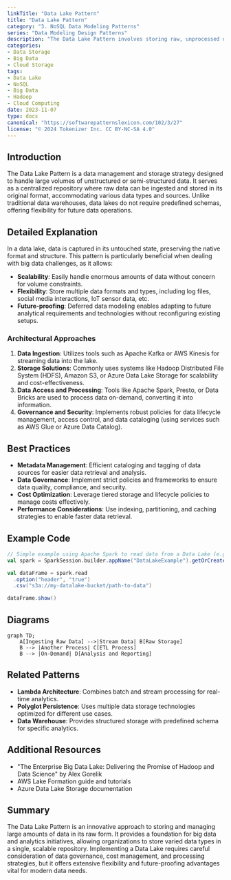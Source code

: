 ```yaml
---
linkTitle: "Data Lake Pattern"
title: "Data Lake Pattern"
category: "3. NoSQL Data Modeling Patterns"
series: "Data Modeling Design Patterns"
description: "The Data Lake Pattern involves storing raw, unprocessed data centrally in a scalable storage system, enabling flexible future use for analytics and machine learning purposes. It allows for the preservation of data in its original state until specific use cases arise."
categories:
- Data Storage
- Big Data
- Cloud Storage
tags:
- Data Lake
- NoSQL
- Big Data
- Hadoop
- Cloud Computing
date: 2023-11-07
type: docs
canonical: "https://softwarepatternslexicon.com/102/3/27"
license: "© 2024 Tokenizer Inc. CC BY-NC-SA 4.0"
---
```


## Introduction

The Data Lake Pattern is a data management and storage strategy designed to handle large volumes of unstructured or semi-structured data. It serves as a centralized repository where raw data can be ingested and stored in its original format, accommodating various data types and sources. Unlike traditional data warehouses, data lakes do not require predefined schemas, offering flexibility for future data operations.

## Detailed Explanation

In a data lake, data is captured in its untouched state, preserving the native format and structure. This pattern is particularly beneficial when dealing with big data challenges, as it allows:
- **Scalability**: Easily handle enormous amounts of data without concern for volume constraints.
- **Flexibility**: Store multiple data formats and types, including log files, social media interactions, IoT sensor data, etc.
- **Future-proofing**: Deferred data modeling enables adapting to future analytical requirements and technologies without reconfiguring existing setups.

### Architectural Approaches
1. **Data Ingestion**: Utilizes tools such as Apache Kafka or AWS Kinesis for streaming data into the lake.
2. **Storage Solutions**: Commonly uses systems like Hadoop Distributed File System (HDFS), Amazon S3, or Azure Data Lake Storage for scalability and cost-effectiveness.
3. **Data Access and Processing**: Tools like Apache Spark, Presto, or Data Bricks are used to process data on-demand, converting it into information.
4. **Governance and Security**: Implements robust policies for data lifecycle management, access control, and data cataloging (using services such as AWS Glue or Azure Data Catalog).

## Best Practices
- **Metadata Management**: Efficient cataloging and tagging of data sources for easier data retrieval and analysis.
- **Data Governance**: Implement strict policies and frameworks to ensure data quality, compliance, and security.
- **Cost Optimization**: Leverage tiered storage and lifecycle policies to manage costs effectively.
- **Performance Considerations**: Use indexing, partitioning, and caching strategies to enable faster data retrieval.

## Example Code

```scala
// Simple example using Apache Spark to read data from a Data Lake (e.g., AWS S3 bucket)
val spark = SparkSession.builder.appName("DataLakeExample").getOrCreate()

val dataFrame = spark.read
  .option("header", "true")
  .csv("s3a://my-datalake-bucket/path-to-data")

dataFrame.show()
```

## Diagrams

```mermaid
graph TD;
    A[Ingesting Raw Data] -->|Stream Data| B[Raw Storage]
    B --> |Another Process| C[ETL Process]
    B --> |On-Demand| D[Analysis and Reporting]
```

## Related Patterns
- **Lambda Architecture**: Combines batch and stream processing for real-time analytics.
- **Polyglot Persistence**: Uses multiple data storage technologies optimized for different use cases.
- **Data Warehouse**: Provides structured storage with predefined schema for specific analytics.

## Additional Resources
- "The Enterprise Big Data Lake: Delivering the Promise of Hadoop and Data Science" by Alex Gorelik
- AWS Lake Formation guide and tutorials
- Azure Data Lake Storage documentation

## Summary

The Data Lake Pattern is an innovative approach to storing and managing large amounts of data in its raw form. It provides a foundation for big data and analytics initiatives, allowing organizations to store varied data types in a single, scalable repository. Implementing a Data Lake requires careful consideration of data governance, cost management, and processing strategies, but it offers extensive flexibility and future-proofing advantages vital for modern data needs.
